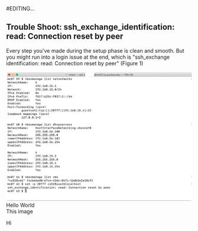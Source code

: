 #EDITING...
## Trouble Shoot: ssh_exchange_identification: read: Connection reset by peer

Every step you've made during the setup phase is clean and smooth. But you might run into a login issue at the end, which is "ssh_exchange identification: read: Connection reset by peer" (Figure 1)

<function>
<img src = "images/1.png" />
  <figcaption> Hello World </figcaption>
</function>
This image 


Hi
